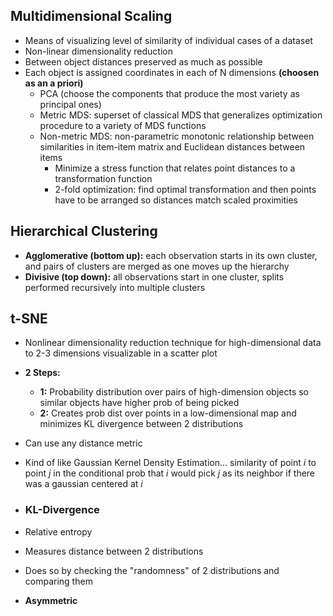 

## Multidimensional Scaling

- Means of visualizing level of similarity of individual cases of a dataset
- Non-linear dimensionality reduction
- Between object distances preserved as much as possible
- Each object is assigned coordinates in each of N dimensions **(choosen as an a priori)**
  - PCA (choose the components that produce the most variety as principal ones)
  - Metric MDS: superset of classical MDS that generalizes optimization procedure to a variety of MDS functions
  - Non-metric MDS: non-parametric monotonic relationship between similarities in item-item matrix and Euclidean distances between items
    - Minimize a stress function that relates point distances to a transformation function
    - 2-fold optimization: find optimal transformation and then points have to be arranged so distances match scaled proximities

## Hierarchical Clustering

- **Agglomerative (bottom up):** each observation starts in its own cluster, and pairs of clusters are merged as one moves up the hierarchy
- **Divisive (top down):** all observations start in one cluster, splits performed recursively into multiple clusters

## t-SNE

- Nonlinear dimensionality reduction technique for high-dimensional data to 2-3 dimensions visualizable in a scatter plot
- **2 Steps:**
  - **1:** Probability distribution over pairs of high-dimension objects so similar objects have higher prob of being picked
  - **2:** Creates prob dist over points in a low-dimensional map and minimizes KL divergence between 2 distributions
- Can use any distance metric
- Kind of like Gaussian Kernel Density Estimation... similarity of point *i* to point *j* in the conditional prob that *i* would pick *j* as its neighbor if there was a gaussian centered at *i*

- ### KL-Divergence

- Relative entropy
- Measures distance between 2 distributions
- Does so by checking the "randomness" of 2 distributions and comparing them
- **Asymmetric**
